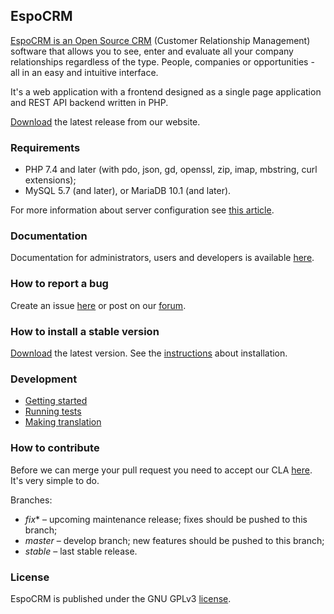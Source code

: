 ## EspoCRM

[EspoCRM is an Open Source CRM](https://www.espocrm.com) (Customer Relationship Management) software that allows you to see, enter and evaluate all your company relationships regardless of the type. People, companies or opportunities - all in an easy and intuitive interface.

It's a web application with a frontend designed as a single page application and REST API backend written in PHP.

[Download](https://www.espocrm.com/download/) the latest release from our website.

### Requirements

* PHP 7.4 and later (with pdo, json, gd, openssl, zip, imap, mbstring, curl extensions);
* MySQL 5.7 (and later), or MariaDB 10.1 (and later).

For more information about server configuration see [this article](https://docs.espocrm.com/administration/server-configuration/).

### Documentation

Documentation for administrators, users and developers is available [here](https://docs.espocrm.com).

### How to report a bug

Create an issue [here](https://github.com/espocrm/espocrm/issues) or post on our [forum](http://forum.espocrm.com/forum/bug-reports).

### How to install a stable version

[Download](https://www.espocrm.com/download/) the latest version. See the [instructions](https://docs.espocrm.com/administration/installation/) about installation.

### Development

* [Getting started](https://docs.espocrm.com/development/how-to-start)
* [Running tests](https://docs.espocrm.com/development/tests)
* [Making translation](https://docs.espocrm.com/development/translation)

### How to contribute

Before we can merge your pull request you need to accept our CLA [here](https://github.com/espocrm/cla). It's very simple to do.

Branches:

* *fix** – upcoming maintenance release; fixes should be pushed to this branch;
* *master* – develop branch; new features should be pushed to this branch;
* *stable* – last stable release.

### License

EspoCRM is published under the GNU GPLv3 [license](https://raw.githubusercontent.com/espocrm/espocrm/master/LICENSE.txt).
